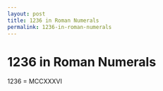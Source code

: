 ```yaml
---
layout: post
title: 1236 in Roman Numerals
permalink: 1236-in-roman-numerals
---
```


# 1236 in Roman Numerals

1236 = MCCXXXVI

